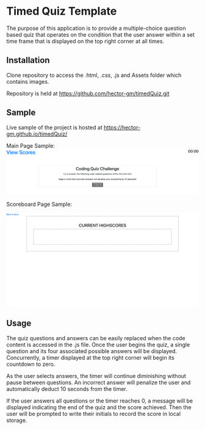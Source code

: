 # Timed Quiz Template

The purpose of this application is to provide a multiple-choice question based quiz that operates on the condition that the user answer within a set time frame that is displayed on the top right corner at all times.

## Installation

Clone repository to access the .html, .css, .js and Assets folder which contains images.

Repository is held at https://github.com/hector-gm/timedQuiz.git

## Sample

Live sample of the project is hosted at https://hector-gm.github.io/timedQuiz/ 

Main Page Sample:
![timedQuiz Homepage](IMAGES/homepage_screenshot.png)

Scoreboard Page Sample:

![quiz Scoreboard](IMAGES/scoreboard.jpg)



## Usage

The quiz questions and answers can be easily replaced when the code content is accessed in the .js file. Once the user begins the quiz, a single question and its four associated possible answers will be displayed. Concurrently, a timer displayed at the top right corner will begin its countdown to zero.

As the user selects answers, the timer will continue diminishing without pause between questions. An incorrect answer will penalize the user and automatically deduct 10 seconds from the timer.

If the user answers all questions or the timer reaches 0, a message will be displayed indicating the end of the quiz and the score achieved. Then the user will be prompted to write their initials to record the score in local storage.
